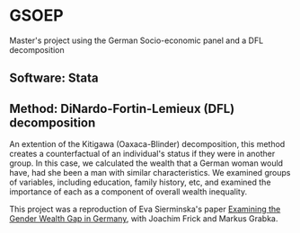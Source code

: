 # GSOEP
Master's project using the German Socio-economic panel and a DFL decomposition

## Software: Stata
## Method: DiNardo-Fortin-Lemieux (DFL) decomposition
An extention of the Kitigawa (Oaxaca-Blinder) decomposition, this method creates a counterfactual of an individual's status if they were in another group. In this case, we calculated the wealth that a German woman would have, had she been a man with similar characteristics. We examined groups of variables, including education, family history, etc, and examined the importance of each as a component of overall wealth inequality.

This project was a reproduction of Eva Sierminska's paper [Examining the Gender Wealth Gap in Germany](https://ideas.repec.org/p/diw/diwsop/diw_sp115.html), with Joachim Frick and Markus Grabka.
